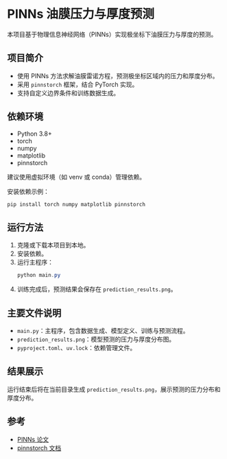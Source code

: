 # PINNs 油膜压力与厚度预测

本项目基于物理信息神经网络（PINNs）实现极坐标下油膜压力与厚度的预测。

## 项目简介
- 使用 PINNs 方法求解油膜雷诺方程，预测极坐标区域内的压力和厚度分布。
- 采用 `pinnstorch` 框架，结合 PyTorch 实现。
- 支持自定义边界条件和训练数据生成。

## 依赖环境
- Python 3.8+
- torch
- numpy
- matplotlib
- pinnstorch

建议使用虚拟环境（如 venv 或 conda）管理依赖。

安装依赖示例：
```powershell
pip install torch numpy matplotlib pinnstorch
```

## 运行方法
1. 克隆或下载本项目到本地。
2. 安装依赖。
3. 运行主程序：
   ```powershell
   python main.py
   ```
4. 训练完成后，预测结果会保存在 `prediction_results.png`。

## 主要文件说明
- `main.py`：主程序，包含数据生成、模型定义、训练与预测流程。
- `prediction_results.png`：模型预测的压力与厚度分布图。
- `pyproject.toml`、`uv.lock`：依赖管理文件。

## 结果展示
运行结束后将在当前目录生成 `prediction_results.png`，展示预测的压力分布和厚度分布。

## 参考
- [PINNs 论文](https://www.sciencedirect.com/science/article/pii/S0021999118307125)
- [pinnstorch 文档](https://github.com/your-pinnstorch-repo)
